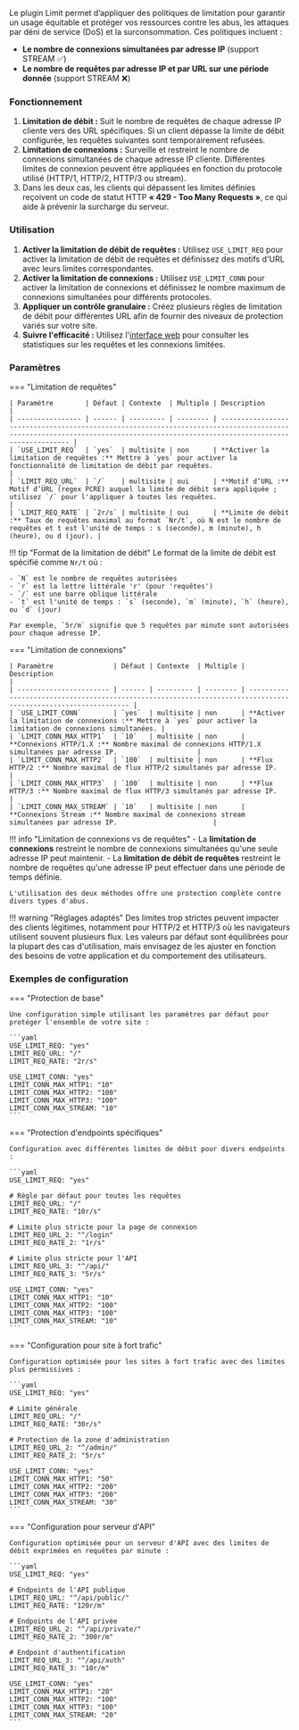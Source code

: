 Le plugin Limit permet d’appliquer des politiques de limitation pour garantir un usage équitable et protéger vos ressources contre les abus, les attaques par déni de service (DoS) et la surconsommation. Ces politiques incluent :

- **Le nombre de connexions simultanées par adresse IP** (support STREAM :white_check_mark:)
- **Le nombre de requêtes par adresse IP et par URL sur une période donnée** (support STREAM :x:)

### Fonctionnement

1.  **Limitation de débit :** Suit le nombre de requêtes de chaque adresse IP cliente vers des URL spécifiques. Si un client dépasse la limite de débit configurée, les requêtes suivantes sont temporairement refusées.
2.  **Limitation de connexions :** Surveille et restreint le nombre de connexions simultanées de chaque adresse IP cliente. Différentes limites de connexion peuvent être appliquées en fonction du protocole utilisé (HTTP/1, HTTP/2, HTTP/3 ou stream).
3.  Dans les deux cas, les clients qui dépassent les limites définies reçoivent un code de statut HTTP **« 429 - Too Many Requests »**, ce qui aide à prévenir la surcharge du serveur.

### Utilisation

1.  **Activer la limitation de débit de requêtes :** Utilisez `USE_LIMIT_REQ` pour activer la limitation de débit de requêtes et définissez des motifs d'URL avec leurs limites correspondantes.
2.  **Activer la limitation de connexions :** Utilisez `USE_LIMIT_CONN` pour activer la limitation de connexions et définissez le nombre maximum de connexions simultanées pour différents protocoles.
3.  **Appliquer un contrôle granulaire :** Créez plusieurs règles de limitation de débit pour différentes URL afin de fournir des niveaux de protection variés sur votre site.
4.  **Suivre l'efficacité :** Utilisez l'[interface web](web-ui.md) pour consulter les statistiques sur les requêtes et les connexions limitées.

### Paramètres

=== "Limitation de requêtes"

    | Paramètre        | Défaut | Contexte  | Multiple | Description                                                                                                                                                                  |
    | ---------------- | ------ | --------- | -------- | ---------------------------------------------------------------------------------------------------------------------------------------------------------------------------- |
    | `USE_LIMIT_REQ`  | `yes`  | multisite | non      | **Activer la limitation de requêtes :** Mettre à `yes` pour activer la fonctionnalité de limitation de débit par requêtes.                                                   |
    | `LIMIT_REQ_URL`  | `/`    | multisite | oui      | **Motif d’URL :** Motif d’URL (regex PCRE) auquel la limite de débit sera appliquée ; utilisez `/` pour l'appliquer à toutes les requêtes.                                   |
    | `LIMIT_REQ_RATE` | `2r/s` | multisite | oui      | **Limite de débit :** Taux de requêtes maximal au format `Nr/t`, où N est le nombre de requêtes et t est l'unité de temps : s (seconde), m (minute), h (heure), ou d (jour). |

!!! tip "Format de la limitation de débit"
    Le format de la limite de débit est spécifié comme `Nr/t` où :

    - `N` est le nombre de requêtes autorisées
    - `r` est la lettre littérale 'r' (pour 'requêtes')
    - `/` est une barre oblique littérale
    - `t` est l'unité de temps : `s` (seconde), `m` (minute), `h` (heure), ou `d` (jour)

    Par exemple, `5r/m` signifie que 5 requêtes par minute sont autorisées pour chaque adresse IP.

=== "Limitation de connexions"

    | Paramètre               | Défaut | Contexte  | Multiple | Description                                                                                                    |
    | ----------------------- | ------ | --------- | -------- | -------------------------------------------------------------------------------------------------------------- |
    | `USE_LIMIT_CONN`        | `yes`  | multisite | non      | **Activer la limitation de connexions :** Mettre à `yes` pour activer la limitation de connexions simultanées. |
    | `LIMIT_CONN_MAX_HTTP1`  | `10`   | multisite | non      | **Connexions HTTP/1.X :** Nombre maximal de connexions HTTP/1.X simultanées par adresse IP.                    |
    | `LIMIT_CONN_MAX_HTTP2`  | `100`  | multisite | non      | **Flux HTTP/2 :** Nombre maximal de flux HTTP/2 simultanés par adresse IP.                                     |
    | `LIMIT_CONN_MAX_HTTP3`  | `100`  | multisite | non      | **Flux HTTP/3 :** Nombre maximal de flux HTTP/3 simultanés par adresse IP.                                     |
    | `LIMIT_CONN_MAX_STREAM` | `10`   | multisite | non      | **Connexions Stream :** Nombre maximal de connexions stream simultanées par adresse IP.                        |

!!! info "Limitation de connexions vs de requêtes" - La **limitation de connexions** restreint le nombre de connexions simultanées qu'une seule adresse IP peut maintenir. - La **limitation de débit de requêtes** restreint le nombre de requêtes qu'une adresse IP peut effectuer dans une période de temps définie.

    L'utilisation des deux méthodes offre une protection complète contre divers types d'abus.

!!! warning "Réglages adaptés"
    Des limites trop strictes peuvent impacter des clients légitimes, notamment pour HTTP/2 et HTTP/3 où les navigateurs utilisent souvent plusieurs flux. Les valeurs par défaut sont équilibrées pour la plupart des cas d'utilisation, mais envisagez de les ajuster en fonction des besoins de votre application et du comportement des utilisateurs.

### Exemples de configuration

=== "Protection de base"

    Une configuration simple utilisant les paramètres par défaut pour protéger l'ensemble de votre site :

    ```yaml
    USE_LIMIT_REQ: "yes"
    LIMIT_REQ_URL: "/"
    LIMIT_REQ_RATE: "2r/s"

    USE_LIMIT_CONN: "yes"
    LIMIT_CONN_MAX_HTTP1: "10"
    LIMIT_CONN_MAX_HTTP2: "100"
    LIMIT_CONN_MAX_HTTP3: "100"
    LIMIT_CONN_MAX_STREAM: "10"
    ```

=== "Protection d'endpoints spécifiques"

    Configuration avec différentes limites de débit pour divers endpoints :

    ```yaml
    USE_LIMIT_REQ: "yes"

    # Règle par défaut pour toutes les requêtes
    LIMIT_REQ_URL: "/"
    LIMIT_REQ_RATE: "10r/s"

    # Limite plus stricte pour la page de connexion
    LIMIT_REQ_URL_2: "^/login"
    LIMIT_REQ_RATE_2: "1r/s"

    # Limite plus stricte pour l'API
    LIMIT_REQ_URL_3: "^/api/"
    LIMIT_REQ_RATE_3: "5r/s"

    USE_LIMIT_CONN: "yes"
    LIMIT_CONN_MAX_HTTP1: "10"
    LIMIT_CONN_MAX_HTTP2: "100"
    LIMIT_CONN_MAX_HTTP3: "100"
    LIMIT_CONN_MAX_STREAM: "10"
    ```

=== "Configuration pour site à fort trafic"

    Configuration optimisée pour les sites à fort trafic avec des limites plus permissives :

    ```yaml
    USE_LIMIT_REQ: "yes"

    # Limite générale
    LIMIT_REQ_URL: "/"
    LIMIT_REQ_RATE: "30r/s"

    # Protection de la zone d'administration
    LIMIT_REQ_URL_2: "^/admin/"
    LIMIT_REQ_RATE_2: "5r/s"

    USE_LIMIT_CONN: "yes"
    LIMIT_CONN_MAX_HTTP1: "50"
    LIMIT_CONN_MAX_HTTP2: "200"
    LIMIT_CONN_MAX_HTTP3: "200"
    LIMIT_CONN_MAX_STREAM: "30"
    ```

=== "Configuration pour serveur d'API"

    Configuration optimisée pour un serveur d'API avec des limites de débit exprimées en requêtes par minute :

    ```yaml
    USE_LIMIT_REQ: "yes"

    # Endpoints de l'API publique
    LIMIT_REQ_URL: "^/api/public/"
    LIMIT_REQ_RATE: "120r/m"

    # Endpoints de l'API privée
    LIMIT_REQ_URL_2: "^/api/private/"
    LIMIT_REQ_RATE_2: "300r/m"

    # Endpoint d'authentification
    LIMIT_REQ_URL_3: "^/api/auth"
    LIMIT_REQ_RATE_3: "10r/m"

    USE_LIMIT_CONN: "yes"
    LIMIT_CONN_MAX_HTTP1: "20"
    LIMIT_CONN_MAX_HTTP2: "100"
    LIMIT_CONN_MAX_HTTP3: "100"
    LIMIT_CONN_MAX_STREAM: "20"
    ```

